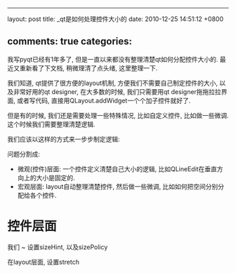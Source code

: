 
---
layout: post
title: _qt是如何处理控件大小的
date: 2010-12-25 14:51:12 +0800

comments: true
categories: 
---

我写pyqt已经有1年多了, 但是一直以来都没有整理清楚qt如何分配控件大小的.
最近又重新看了下文档, 稍微理清了点头绪, 这里整理一下.

我们知道, qt提供了很方便的layout机制, 方便我们不需要自己制定控件的大小,
以及非常好用的qt designer, 在大多数的时候, 我们只需要用qt
designer拖拖拉拉界面, 或者写代码,
直接用QLayout.addWidget一个个加子控件就好了.

但是有的时候, 我们还是需要处理一些特殊情况, 比如自定义控件,
比如做一些微调. 这个时候我们需要整理清楚逻辑.

我们应该以这样的方式来一步步制定逻辑:

问题分割成:

-   微观(控件)层面: 一个控件定义清楚自己大小的逻辑,
    比如QLineEdit在垂直方向上的大小是固定的.
-   宏观层面: layout自动整理清楚控件, 然后做一些微调,
    比如如何把空间分别分配给各个控件.

控件层面
========

我们
  ~ 设置sizeHint, 以及sizePolicy

在layout层面, 设置stretch
